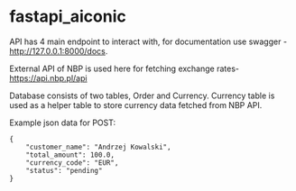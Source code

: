 # fastapi_aiconic

API has 4 main endpoint to interact with, for documentation use swagger - http://127.0.0.1:8000/docs.

External API of NBP is used here for fetching exchange rates- https://api.nbp.pl/api

Database consists of two tables, Order and Currency. Currency table is used as a helper table to store currency data fetched from NBP API.

Example json data for POST:
```
{
    "customer_name": "Andrzej Kowalski",
    "total_amount": 100.0,
    "currency_code": "EUR",
    "status": "pending"
}
```

